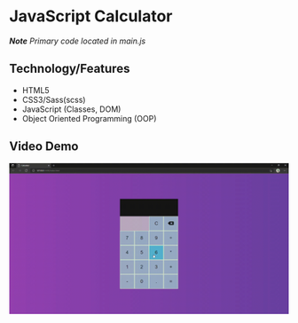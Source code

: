 # JavaScript Calculator

_**Note** Primary code located in main.js_

## Technology/Features

-   HTML5
-   CSS3/Sass(scss)
-   JavaScript (Classes, DOM)
-   Object Oriented Programming (OOP)

## Video Demo

![Demo](demo.gif)
